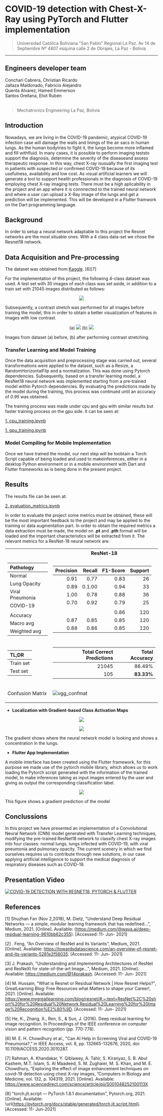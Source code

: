 # COVID-19 detection with Chest-X-Ray using PyTorch and Flutter implementation

> Universidad Católica Boliviana "San Pablo" Regional La Paz. Av 14 de Septiembre Nº 4807 esquina calle 2 de Obrajes, La Paz - Bolivia

---
**Engineers developer team**  
---
<div style = "fonr-size:15px">
Conchari Cabrera, Christian Ricardo
</div>
<div style = "fonr-size:15px">
Jallaza Maldonado, Fabricio Alejandro
</div>
<div style = "fonr-size:15px">
Quenta Alvarez, Hamed Emmerson
</div>
<div style = "fonr-size:15px">
Santos Orellana, Eliot Rubén
</div>
<br>

> Mechatronics Engineering La Paz, Bolivia

## Introduction
Nowadays, we are living in the COVID-19 pandemic, atypical COVID-19 infection case will damage the walls and linings of the air sacs in human lungs. As the human bodytries to fight it, the lungs become more inflamed and fill withfluid. In many cases, it is possible to perform imaging teststo support the diagnosis, determine the severity of the diseaseand assess therapeutic response. In this way, chest X-ray isusually the first imaging test in patients with suspected or confirmed COVID-19 because of its usefulness,  availability and low cost. As visual artificial learners we will generate a tool to support health professionals in the diagnosis of COVID-19 employing chest X-ray imaging tests.
There must be a high aplicability in the project and an app where it is connnected to the trained neural network and where a user can upload a X-Ray image of the lungs and get a prediction will be implemented. This will be developed in a Flutter framwork on the Dart programming language.

## Background
In order to setup a neural network adaptable to this project the Resnet networks are the most situable ones. With a 4 class data-set we chose the Resnet18 network. 

## Data Acquisition and Pre-processing
The dataset was obtained from [Kaggle](https://www.kaggle.com/tawsifurrahman/covid19-radiography-database). [6][7]

For the implementation of this project, the following 4-class dataset was used. A test set with 30 images of each class was set aside, in addition to a train set with 21045  images distributed as follows:
<p align="center">
  <img  src="https://github.com/ChristianConchari/COVID-19-detection-with-Chest-X-Ray-using-PyTorch/blob/master/Result_images/distribution.png">
  
</p>

Subsequently, a contrast stretch was performed for all images before training the model, this in order to obtain a better visualization of features in images with low contrast.
<p align="center">
  (a)
  <img  src="https://github.com/ChristianConchari/COVID-19-detection-with-Chest-X-Ray-using-PyTorch/blob/master/Result_images/COVID-23.png">
  (b)
  <img src="https://github.com/ChristianConchari/COVID-19-detection-with-Chest-X-Ray-using-PyTorch/blob/master/Result_images/COVID-23-1.png">
</p>
Images from dataset (a) before, (b) after performing contrast stretching.

### Transfer Learning and Model Training
Once the data acquisition and preprocessing stage was carried out, several transformations were applied to the dataset, such as a Resize, a RandomHorizontalFlip and a  normalization. This was done using Pytorch dependencies. Subsequently, based on a transfer learning model, a ResNet18 neural network was implemented starting from a pre-trained model within Pytorch dependencies. By evaluating the predictions made by the model during the training, this process was continued until an accuracy of _0.95_ was obtained.

The training process was made under cpu and gpu with similar results but faster training process on the gpu side. It can be seen at:

[1. cpu_training.ipynb](https://github.com/ChristianConchari/COVID-19-detection-with-Chest-X-Ray-using-PyTorch/blob/master/1.%20cpu_training.ipynb)

[1. gpu_training.ipynb](https://github.com/ChristianConchari/COVID-19-detection-with-Chest-X-Ray-using-PyTorch/blob/master/1.%20gpu_training.ipynb)

### Model Compiling for Mobile Implementation
Once we have trained the  model, our next step will be toobtain a Torch Script capable of being loaded and used to makeinferences, either in a desktop Python environment or in a mobile environment with Dart and Flutter frameworks as is being done in the present project.

## Results
The results file can be seen at: 

[2. evaluation_metrics.ipynb](https://github.com/ChristianConchari/COVID-19-detection-with-Chest-X-Ray-using-PyTorch/blob/master/2.%20evaluation_metrics.ipynb)

In order to evaluate the project some  metrics  must  be obtained, these will be the most important feedback to the project and may be applied to the training or data augmentation part. In order to obtain the required metrics a data extraction must be made, the model on __.pt__ and __.pth__ format will be loaded and the important characteristics will be extracted from it. The relevant metrics for a ResNet-18 neural network are:
<table>
<tr>
<th></th>
<th>ResNet-18</th>
</tr>
<tr>
<td>

|__Pathology__|
|:-|
|Normal|
|Lung Opacity|
|Viral Pneumonia|
|COVID-19|
||
|Accuracy|
|Macro avg|
|Weighted avg
</td>
<td style="text-align: center;">

|Precision|Recall|F1-Score|Support|
|-:|-:|-:|-:|
|0.91|0.77|0.83|26|
|0.89|0.1.00|0.94|33|
|1.00|0.78|0.88|36|
|0.70|0.92|0.79|25|
|||||
|||0.86|120|
|0.87|0.85|0.85|120|
|0.88|0.86|0.85|120|

</td>

</tr>
<tr>
<td>

|TL;DR|
|:-|
|Train set|
|Test set|

</td>
<td>

|Total Correct Predictions|Total Accuracy|
|-:|-:|
|21045|86.49%|
|105|__83.33%__|

</td>

</tr>
<tr>
<td>Confusion Matrix</td>
<td>

![vgg_confmat](./Result_images/Test_confussion.png)

</td>

</tr>
</table>

- __Localization with Gradient-based Class Activation Maps__
<p align="center">
  <img  src="https://github.com/ChristianConchari/COVID-19-detection-with-Chest-X-Ray-using-PyTorch/blob/master/Result_images/bw_grad_cam.png">
</p>
<p align="center">
  <img  src="https://github.com/ChristianConchari/COVID-19-detection-with-Chest-X-Ray-using-PyTorch/blob/master/Result_images/grad_cam.png">
</p>

The gradient shows where the neural network model is looking and shows a concentration in the lungs.

- __Flutter App Implementation__

A mobile interface has been created using the Flutter framework, for this purpose we made use of the pytorch mobile library, which allows us to work loading the Pytorch script  generated with the information of the trained model, to make inferences taking as input images entered by the user and giving as output the corresponding classification label.
<p align="center">
  <img  src="https://github.com/ChristianConchari/COVID-19-detection-with-Chest-X-Ray-using-PyTorch/blob/master/Result_images/app_results.png">
</p>
This figure shows a gradient prediction of the model


## Conclussions
In this project we have presented an implementation of a Convolutional Neural Network (CNN) model generated with Transfer Learning techniques, modifying the pre-trained ResNet18  network to classify chest X-ray images into four classes: normal lungs,  lungs infected with COVID-19, with viral pneumonia and pulmonary opacity. The current scenery in which  we find ourselves requires us to contribute through new solutions, in our case applying artificial intelligence to support the medical diagnosis of respiratory diseases such as COVID-19.

## Presentation Video
[![COVID-19 DETECTION WITH RESNET18, PYTORCH & FLUTTER](https://www.youtube.com/watch?v=uAe7GDQCOfk)](https://www.youtube.com/watch?v=uAe7GDQCOfk)

## References
<a id="1">[1]</a> 
Shuzhan Fan (Nov 2,2018), M. Dietz, "Understand Deep Residual Networks — a simple, modular learning framework that has redefined…", Medium, 2021. [Online]. Available: (https://medium.com/@waya.ai/deep-residual-learning-9610bb62c355). [Accessed: 11- Jun- 2021]

<a id="2">[2]</a> 
. Feng, "An Overview of ResNet and its Variants", Medium, 2021. [Online]. Available: https://towardsdatascience.com/an-overview-of-resnet-and-its-variants-5281e2f56035. [Accessed: 11- Jun- 2021]

<a id="3">[3]</a> 
J. Prakash, "Understanding and Implementing Architectures of ResNet and ResNeXt for state-of-the-art Image…", Medium, 2021. [Online]. Available: 
    https://medium.com/@14prakash. [Accessed: 11- Jun- 2021]
    
<a id="4">[4]</a> 
M. Hussain, "What is Resnet or Residual Network | How Resnet Helps?", GreatLearning Blog: Free Resources what Matters to shape your Career!, 2021. [Online]. Available: https://www.mygreatlearning.com/blog/resnet/#:~:text=ResNet%2C%20short%20for%20Residual%20Network,Residual%20Learning%20for%20Image%20Recognition%E2%80%9D. [Accessed: 11- Jun- 2021]

<a id="5">[5]</a> 
He, K., Zhang, X., Ren, S., \& Sun, J. (2016). Deep residual learning for image recognition. In Proceedings of the IEEE conference on computer vision and pattern recognition (pp. 770-778).

<a id="6">[6]</a> 
M. E. H. Chowdhury et al., "Can AI Help in Screening Viral and COVID-19 Pneumonia?," in IEEE Access, vol. 8, pp. 132665-132676, 2020, doi: 10.1109/ACCESS.2020.3010287.

<a id="7">[7]</a> 
Rahman, A. Khandakar, Y. Qiblawey, A. Tahir, S. Kiranyaz, S. B. Abul Kashem, M.T. Islam, S. Al Maadeed, S. M. Zughaier, M. S. Khan, and M. E. Chowdhury, “Exploring the effect of image enhancement techniques on covid-19 detection using chest X-ray images, ”Computers in Biology and Medicine, vol. 132, p. 104319, 2021. [Online]. Available: https://www.sciencedirect.com/science/article/pii/S001048252100113X

<a id="8">[8]</a> 
"torch.jit.script — PyTorch 1.8.1 documentation", Pytorch.org, 2021. [Online]. Available: \url{https://pytorch.org/docs/stable/generated/torch.jit.script.html}. [Accessed: 11- Jun-2021]
